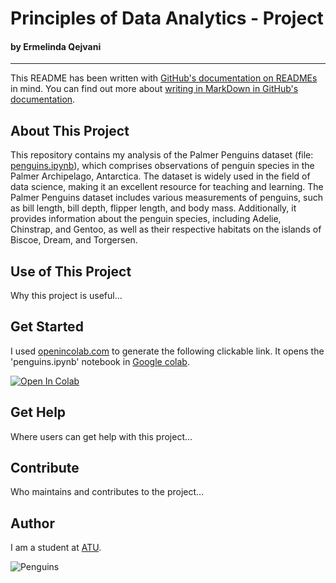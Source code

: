 # Principles of Data Analytics - Project
#### by Ermelinda Qejvani

***
This README has been written with [GitHub's documentation on READMEs](https://docs.github.com/en/repositories/managing-your-repositorys-settings-and-features/customizing-your-repository/about-readmes) in mind.
You can find out more about [writing in MarkDown in GitHub's documentation](https://docs.github.com/en/get-started/writing-on-github/getting-started-with-writing-and-formatting-on-github/basic-writing-and-formatting-syntax).

## About This Project

This repository contains my analysis of the Palmer Penguins dataset (file: [penguins.ipynb](penguins.ipynb)), which comprises observations of penguin species in the Palmer Archipelago, Antarctica. The dataset is widely used in the field of data science, making it an excellent resource for teaching and learning.
The Palmer Penguins dataset includes various measurements of penguins, such as bill length, bill depth, flipper length, and body mass. Additionally, it provides information about the penguin species, including Adelie, Chinstrap, and Gentoo, as well as their respective habitats on the islands of Biscoe, Dream, and Torgersen.

## Use of This Project

Why this project is useful...

## Get Started

I used [openincolab.com](https://openincolab.com/) to generate the following clickable link.
It opens the 'penguins.ipynb' notebook in [Google colab](https://colab.research.google.com/).

<a target="_blank" href="https://colab.research.google.com/github/ermelinda-q/data_analytics/blob/main/penguins.ipynb">
  <img src="https://colab.research.google.com/assets/colab-badge.svg" alt="Open In Colab"/>
</a>

## Get Help

Where users can get help with this project...

## Contribute

Who maintains and contributes to the project...

## Author

I am a student at [ATU](https://www.atu.ie/).

![Penguins](https://allisonhorst.github.io/palmerpenguins/reference/figures/lter_penguins.png)